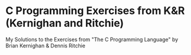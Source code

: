 # C Programming Exercises from K&R (Kernighan and Ritchie)

My Solutions to the Exercises from "The C Programming Language" by Brian Kernighan & Dennis Ritchie
